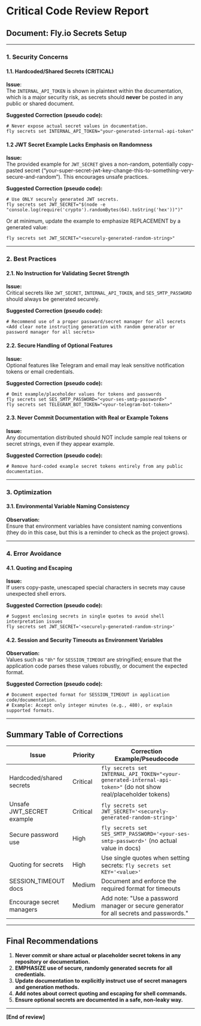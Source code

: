 # Critical Code Review Report

## Document: Fly.io Secrets Setup

---

### 1. **Security Concerns**

#### 1.1. Hardcoded/Shared Secrets (CRITICAL)

**Issue**:  
The `INTERNAL_API_TOKEN` is shown in plaintext within the documentation, which is a major security risk, as secrets should **never** be posted in any public or shared document.

**Suggested Correction (pseudo code):**
```pseudo
# Never expose actual secret values in documentation.
fly secrets set INTERNAL_API_TOKEN="your-generated-internal-api-token"
```

#### 1.2 JWT Secret Example Lacks Emphasis on Randomness

**Issue:**  
The provided example for `JWT_SECRET` gives a non-random, potentially copy-pasted secret (“your-super-secret-jwt-key-change-this-to-something-very-secure-and-random”). This encourages unsafe practices.

**Suggested Correction (pseudo code):**
```pseudo
# Use ONLY securely generated JWT secrets.
fly secrets set JWT_SECRET="$(node -e "console.log(require('crypto').randomBytes(64).toString('hex'))")"
```
Or at minimum, update the example to emphasize REPLACEMENT by a generated value:
```pseudo
fly secrets set JWT_SECRET="<securely-generated-random-string>"
```

---

### 2. **Best Practices**

#### 2.1. No Instruction for Validating Secret Strength

**Issue:**  
Critical secrets like `JWT_SECRET`, `INTERNAL_API_TOKEN`, and `SES_SMTP_PASSWORD` should always be generated securely.

**Suggested Correction (pseudo code):**
```pseudo
# Recommend use of a proper password/secret manager for all secrets
<Add clear note instructing generation with random generator or password manager for all secrets>
```

#### 2.2. Secure Handling of Optional Features

**Issue:**  
Optional features like Telegram and email may leak sensitive notification tokens or email credentials.

**Suggested Correction (pseudo code):**
```pseudo
# Omit example/placeholder values for tokens and passwords
fly secrets set SES_SMTP_PASSWORD="<your-ses-smtp-password>"
fly secrets set TELEGRAM_BOT_TOKEN="<your-telegram-bot-token>"
```

#### 2.3. Never Commit Documentation with Real or Example Tokens

**Issue:**  
Any documentation distributed should NOT include sample real tokens or secret strings, even if they appear example.

**Suggested Correction (pseudo code):**
```pseudo
# Remove hard-coded example secret tokens entirely from any public documentation.
```

---

### 3. **Optimization**

#### 3.1. Environmental Variable Naming Consistency

**Observation:**  
Ensure that environment variables have consistent naming conventions (they do in this case, but this is a reminder to check as the project grows).

---

### 4. **Error Avoidance**

#### 4.1. Quoting and Escaping

**Issue:**  
If users copy-paste, unescaped special characters in secrets may cause unexpected shell errors.

**Suggested Correction (pseudo code):**
```pseudo
# Suggest enclosing secrets in single quotes to avoid shell interpretation issues
fly secrets set JWT_SECRET='<securely-generated-random-string>'
```

#### 4.2. Session and Security Timeouts as Environment Variables

**Observation:**  
Values such as `"8h"` for `SESSION_TIMEOUT` are stringified; ensure that the application code parses these values robustly, or document the expected format.

**Suggested Correction (pseudo code):**
```pseudo
# Document expected format for SESSION_TIMEOUT in application code/documentation.
# Example: Accept only integer minutes (e.g., 480), or explain supported formats.
```

---

## **Summary Table of Corrections**

| Issue                          | Priority | Correction Example/Pseudocode                                                                                           |
|-------------------------|----------|-------------------------------------------------------------------------------------------------------------------------|
| Hardcoded/shared secrets | Critical | `fly secrets set INTERNAL_API_TOKEN="<your-generated-internal-api-token>"` (do not show real/placeholder tokens)  |
| Unsafe JWT_SECRET example | Critical | `fly secrets set JWT_SECRET='<securely-generated-random-string>'`                                                      |
| Secure password use       | High     | `fly secrets set SES_SMTP_PASSWORD='<your-ses-smtp-password>'` (no actual value in docs)                               |
| Quoting for secrets       | High     | Use single quotes when setting secrets: `fly secrets set KEY='<value>'`                                                |
| SESSION_TIMEOUT docs      | Medium   | Document and enforce the required format for timeouts                                                                  |
| Encourage secret managers | Medium   | Add note: "Use a password manager or secure generator for all secrets and passwords."                                  |

---

## **Final Recommendations**

1. **Never commit or share actual or placeholder secret tokens in any repository or documentation.**
2. **EMPHASIZE use of secure, randomly generated secrets for all credentials.**
3. **Update documentation to explicitly instruct use of secret managers and generation methods.**
4. **Add notes about correct quoting and escaping for shell commands.**
5. **Ensure optional secrets are documented in a safe, non-leaky way.**

---

**[End of review]**